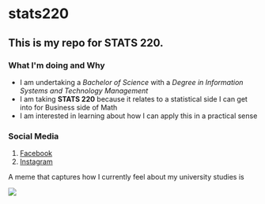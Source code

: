# stats220

## This is my repo for STATS 220.  

### What I'm doing and Why

- I am undertaking a _Bachelor of Science_ with a _Degree in Information Systems and Technology Management_
- I am taking **STATS 220** because it relates to a statistical side I can get into for Business side of Math
- I am interested in learning about how I can apply this in a practical sense

### Social Media
1. [Facebook](https://www.instagram.com/average_guy_no.5/)
2. [Instagram](https://www.facebook.com/NephalemBlood/)

A meme that captures how I currently feel about my university studies is 

![](https://media1.tenor.com/m/q66Jqal0BmIAAAAC/winnie-the-pooh-hungry.gif)

